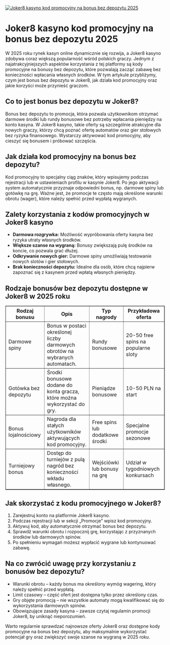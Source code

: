 [![Joker8 kasyno kod promocyjny na bonus bez depozytu 2025](https://123-caf.pages.dev/gitsignup.png)](https://vrmoo.ru/Bt82HjjY)

<h1>Joker8 kasyno kod promocyjny na bonus bez depozytu 2025</h1> <p>W 2025 roku rynek kasyn online dynamicznie się rozwija, a Joker8 kasyno zdobywa coraz większą popularność wśród polskich graczy. Jednym z najatrakcyjniejszych aspektów korzystania z tej platformy są kody promocyjne na bonusy bez depozytu, które pozwalają zacząć zabawę bez konieczności wpłacania własnych środków. W tym artykule przybliżymy, czym jest bonus bez depozytu w Joker8, jak działa kod promocyjny oraz jakie korzyści może przynieść graczom.</p>  <h2>Co to jest bonus bez depozytu w Joker8?</h2> <p>Bonus bez depozytu to promocja, która pozwala użytkownikom otrzymać darmowe środki lub rundy bonusowe bez potrzeby wpłacania pieniędzy na konto kasyna. W Joker8 kasyno, takie oferty są szczególnie atrakcyjne dla nowych graczy, którzy chcą poznać ofertę automatów oraz gier stołowych bez ryzyka finansowego. Wystarczy aktywować kod promocyjny, aby cieszyć się bonusem i próbować szczęścia.</p>  <h2>Jak działa kod promocyjny na bonus bez depozytu?</h2> <p>Kod promocyjny to specjalny ciąg znaków, który wpisujemy podczas rejestracji lub w ustawieniach profilu w kasynie Joker8. Po jego aktywacji system automatycznie przyznaje odpowiedni bonus, np. darmowe spiny lub gotówkę na grę. Ważne jest, że promocje te często mają określone warunki obrotu (wager), które należy spełnić przed wypłatą wygranych.</p>  <h2>Zalety korzystania z kodów promocyjnych w Joker8 kasyno</h2> <ul>   <li><strong>Darmowa rozgrywka:</strong> Możliwość wypróbowania oferty kasyna bez ryzyka utraty własnych środków.</li>   <li><strong>Większe szanse na wygraną:</strong> Bonusy zwiększają pulę środków na koncie, co pozwala grać dłużej.</li>   <li><strong>Odkrywanie nowych gier:</strong> Darmowe spiny umożliwiają testowanie nowych slotów i gier stołowych.</li>   <li><strong>Brak konieczności depozytu:</strong> Idealne dla osób, które chcą najpierw zapoznać się z kasynem przed wpłatą własnych pieniędzy.</li> </ul>  <h2>Rodzaje bonusów bez depozytu dostępne w Joker8 w 2025 roku</h2> <table border="1" cellpadding="8" cellspacing="0">   <thead>     <tr>       <th>Rodzaj bonusu</th>       <th>Opis</th>       <th>Typ nagrody</th>       <th>Przykładowa oferta</th>     </tr>   </thead>   <tbody>     <tr>       <td>Darmowe spiny</td>       <td>Bonus w postaci określonej liczby darmowych obrotów na wybranych automatach.</td>       <td>Rundy bonusowe</td>       <td>20-50 free spins na popularne sloty</td>     </tr>     <tr>       <td>Gotówka bez depozytu</td>       <td>Środki bonusowe dodane do konta gracza, które można wykorzystać do gry.</td>       <td>Pieniądze bonusowe</td>       <td>10-50 PLN na start</td>     </tr>     <tr>       <td>Bonus lojalnościowy</td>       <td>Nagroda dla stałych użytkowników aktywujących kod promocyjny.</td>       <td>Free spins lub dodatkowe środki</td>       <td>Specjalne promocje sezonowe</td>     </tr>     <tr>       <td>Turniejowy bonus</td>       <td>Dostęp do turniejów z pulą nagród bez konieczności wkładu własnego.</td>       <td>Wejściówki lub bonusy na grę</td>       <td>Udział w tygodniowych konkursach</td>     </tr>   </tbody> </table>  <h2>Jak skorzystać z kodu promocyjnego w Joker8?</h2> <ol>   <li>Zarejestruj konto na platformie Joker8 kasyno.</li>   <li>Podczas rejestracji lub w sekcji „Promocje” wpisz kod promocyjny.</li>   <li>Aktywuj kod, aby automatycznie otrzymać bonus bez depozytu.</li>   <li>Sprawdź warunki obrotu i rozpocznij grę, korzystając z przyznanych środków lub darmowych spinów.</li>   <li>Po spełnieniu wymagań możesz wypłacić wygrane lub kontynuować zabawę.</li> </ol>  <h2>Na co zwrócić uwagę przy korzystaniu z bonusów bez depozytu?</h2> <ul>   <li>Warunki obrotu – każdy bonus ma określony wymóg wagering, który należy spełnić przed wypłatą.</li>   <li>Limit czasowy – część ofert jest dostępna tylko przez określony czas.</li>   <li>Gry objęte promocją – nie wszystkie automaty mogą kwalifikować się do wykorzystania darmowych spinów.</li>   <li>Obowiązujące zasady kasyna – zawsze czytaj regulamin promocji Joker8, by uniknąć nieporozumień.</li> </ul>  <p>Warto regularnie sprawdzać najnowsze oferty Joker8 oraz dostępne kody promocyjne na bonus bez depozytu, aby maksymalnie wykorzystać potencjał gry oraz zwiększyć swoje szanse na wygraną w 2025 roku.</p>